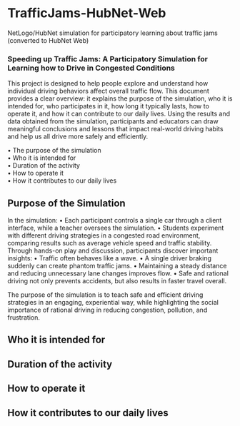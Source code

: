 # TrafficJams-HubNet-Web
NetLogo/HubNet simulation for participatory learning about traffic jams (converted to HubNet Web)

###  Speeding up Traffic Jams: A Participatory Simulation for Learning how to Drive in Congested Conditions
This project is designed to help people explore and understand how individual driving behaviors affect overall traffic flow. This document provides a clear overview: it explains the purpose of the simulation, who it is intended for, who participates in it, how long it typically lasts, how to operate it, and how it can contribute to our daily lives. Using the results and data obtained from the simulation, participants and educators can draw meaningful conclusions and lessons that impact real-world driving habits and help us all drive more safely and efficiently.

• 	The purpose of the simulation  
•	  Who it is intended for  
•	   Duration of the activity  
•	   How to operate it  
•	   How it contributes to our daily lives  

##  Purpose of the Simulation
In the simulation:
•	Each participant controls a single car through a client interface, while a teacher oversees the simulation.
•	Students experiment with different driving strategies in a congested road environment, comparing results such as average vehicle speed and traffic stability.
Through hands-on play and discussion, participants discover important insights:
•	Traffic often behaves like a wave.
•	A single driver braking suddenly can create phantom traffic jams.
•	Maintaining a steady distance and reducing unnecessary lane changes improves flow.
•	Safe and rational driving not only prevents accidents, but also results in faster travel overall.

The purpose of the simulation is to teach safe and efficient driving strategies in an engaging, experiential way, while highlighting the social importance of rational driving in reducing congestion, pollution, and frustration.

##  Who it is intended for

##  Duration of the activity

##  How to operate it

##  How it contributes to our daily lives

